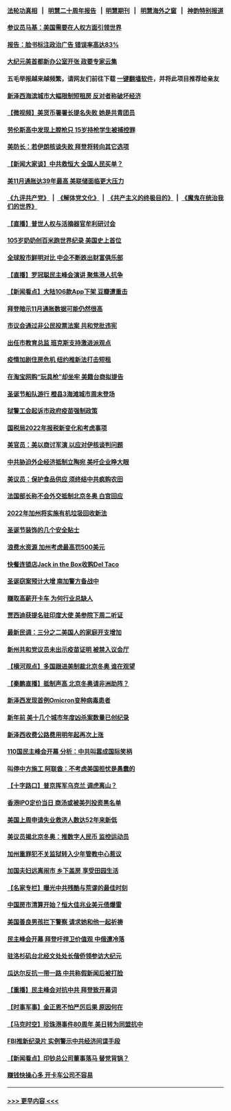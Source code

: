 #### [法轮功真相](https://github.com/gfw-breaker/truth/blob/master/README.md?t=0) &nbsp;&nbsp;|&nbsp;&nbsp; [明慧二十周年报告](https://github.com/gfw-breaker/mh-reports/blob/master/README.md?t=0) &nbsp;&nbsp;|&nbsp;&nbsp;[明慧期刊](https://github.com/gfw-breaker/mh-qikan) &nbsp;&nbsp;|&nbsp;&nbsp; [明慧海外之窗](https://github.com/gfw-breaker/mh-news/blob/master/README.md?t=0) &nbsp;&nbsp;|&nbsp;&nbsp; [神韵特别报道](https://github.com/gfw-breaker/mh-news/blob/master/shenyun.md?t=0)
#### [参议员马基：美国需要在人权方面引领世界](../pages/nsc412/n13429793.md?t=12110250) 
#### [报告：脸书标注政治广告 错误率高达83%](../pages/nsc412/n13429557.md?t=12110250) 
#### [大纪元美首都新办公室开张 政要专家云集](../pages/nsc412/n13426653.md?t=12110250) 
#### 五毛举报越来越频繁，请网友们前往下载 [一键翻墙软件](https://github.com/gfw-breaker/ssr-accounts)，并将此项目推荐给亲友
#### [新泽西海滨城市大幅限制短租房 反对者称破坏经济](../pages/nsc412/n13429948.md?t=12110250) 
#### [【微视频】美货币署署长提名失败 她是共青团员](../pages/nsc412/n13428118.md?t=12110250) 
#### [劳伦斯高中发现上膛枪只 15岁持枪学生被捕控罪](../pages/nsc412/n13429918.md?t=12110250) 
#### [美防长：若伊朗核谈失败 拜登将转向其它选项](../pages/nsc412/n13429727.md?t=12110250) 
#### [【新闻大家谈】中共救恒大 全国人民买单？](../pages/nsc412/n13429725.md?t=12110250) 
#### [美11月通胀达39年最高 美联储面临更大压力](../pages/nsc412/n13429834.md?t=12110250) 
#### [《九评共产党》](https://github.com/begood0513/9ping.md/blob/master/README.md) &nbsp;|&nbsp; [《解体党文化》](../../../../jtdwh.md/blob/master/README.md)  &nbsp;|&nbsp; [《共产主义的终极目的》](../../../../gczydzjmd.md/blob/master/README.md) &nbsp;|&nbsp; [《魔鬼在统治我们的世界》](../../../../mgztzwmdsj.md/blob/master/README.md) 
#### [【直播】普世人权与活摘器官牟利研讨会](../pages/nsc412/n13425146.md?t=12110250) 
#### [105岁奶奶创百米跑世界纪录 美国史上首位](../pages/nsc412/n13428263.md?t=12110250) 
#### [全球股市鲜明对比 中企不断跌出财富俱乐部](../pages/nsc412/n13429394.md?t=12110250) 
#### [【直播】罗冠聪民主峰会演讲 聚焦港人抗争](../pages/nsc412/n13424672.md?t=12110250) 
#### [【新闻看点】大陆106款App下架 豆瓣遭重击](../pages/nsc412/n13427386.md?t=12110250) 
#### [拜登暗示11月通胀数据可能仍然很高](../pages/nsc412/n13428709.md?t=12110250) 
#### [市议会通过非公民投票法案 共和党批违宪](../pages/nsc412/n13428483.md?t=12110250) 
#### [出任市教育总监 班克斯支持激进派观点](../pages/nsc412/n13428675.md?t=12110250) 
#### [疫情加剧住房危机 纽约推新法打击短租](../pages/nsc412/n13428570.md?t=12110250) 
#### [在淘宝网购“玩具枪”却坐牢  美籍台商拟提告](../pages/nsc412/n13428665.md?t=12110250) 
#### [圣诞节船队游行 橙县3海滩城市周末登场](../pages/nsc412/n13428708.md?t=12110250) 
#### [狱警工会起诉市政府疫苗强制政策](../pages/nsc412/n13428417.md?t=12110250) 
#### [国税局2022年报税新变化和考虑事项](../pages/nsc412/n13428692.md?t=12110250) 
#### [美官员：美以商讨军演 以应对伊核谈判问题](../pages/nsc412/n13428156.md?t=12110250) 
#### [中共胁迫外企经济抵制立陶宛 美吁企业睁大眼](../pages/nsc412/n13428270.md?t=12110250) 
#### [美议员：保护食品供应 须终结中共疯购农田](../pages/nsc412/n13428253.md?t=12110250) 
#### [法国部长称不会外交抵制北京冬奥 白宫回应](../pages/nsc412/n13428177.md?t=12110250) 
#### [2022年加州将实施有机垃圾回收新法](../pages/nsc412/n13428333.md?t=12110250) 
#### [圣诞节装饰的几个安全贴士](../pages/nsc412/n13428295.md?t=12110250) 
#### [浪费水资源 加州考虑最高罚500美元](../pages/nsc412/n13428278.md?t=12110250) 
#### [快餐连锁店Jack in the Box收购Del Taco](../pages/nsc412/n13428257.md?t=12110250) 
#### [圣诞窃案预计大增 南加警方备战中](../pages/nsc412/n13428234.md?t=12110250) 
#### [赚取高薪开卡车 为何行业总缺人](../pages/nsc412/n13428218.md?t=12110250) 
#### [贾西迪获提名驻印度大使 美参院下周二听证](../pages/nsc412/n13427978.md?t=12110250) 
#### [最新民调：三分之二美国人的家庭开支增加](../pages/nsc412/n13427876.md?t=12110250) 
#### [新州共和党议员未出示疫苗证明 被禁入议会厅](../pages/nsc412/n13427927.md?t=12110250) 
#### [【横河观点】多国跟进美制裁北京冬奥 谁在观望](../pages/nsc412/n13427992.md?t=12110250) 
#### [【秦鹏直播】抵制声高 北京冬奥请非洲助阵？](../pages/nsc412/n13427857.md?t=12110250) 
#### [新泽西发现首例Omicron变种病毒患者](../pages/nsc412/n13427972.md?t=12110250) 
#### [新年前 美十几个城市年度凶杀案数量已创纪录](../pages/nsc412/n13427797.md?t=12110250) 
#### [新泽西收费公路费用明年起再次上涨](../pages/nsc412/n13427954.md?t=12110250) 
#### [110国民主峰会开幕 分析：中共叫嚣成国际笑柄](../pages/nsc412/n13427500.md?t=12110250) 
#### [叫停中方施工 阿联酋：不考虑美国担忧是愚蠢的](../pages/nsc412/n13427649.md?t=12110250) 
#### [【十字路口】普京挥军乌克兰 调虎离山？](../pages/nsc412/n13427026.md?t=12110250) 
#### [香港IPO定价当日 商汤或被美列投资黑名单](../pages/nsc412/n13427361.md?t=12110250) 
#### [美国上周申请失业救济人数达52年来新低](../pages/nsc412/n13427326.md?t=12110250) 
#### [美议员揭北京冬奥：推数字人民币 监控运动员](../pages/nsc412/n13427465.md?t=12110250) 
#### [加州重罪犯不关监狱转入少年管教中心惹议](../pages/nsc412/n13427442.md?t=12110250) 
#### [加国夫妇远离闹市 乡下盖房 享受田园生活](../pages/nsc412/n13425908.md?t=12110250) 
#### [【名家专栏】曝光中共残酷与荒谬的最佳时刻](../pages/nsc412/n13427052.md?t=12110250) 
#### [中国房市清算开始？恒大佳兆业美元债爆雷](../pages/nsc412/n13427306.md?t=12110250) 
#### [美国善良男孩拦下警察 请求她和他一起祈祷](../pages/nsc412/n13425849.md?t=12110250) 
#### [民主峰会开幕 拜登吁捍卫价值观 中俄遭冷落](../pages/nsc412/n13427281.md?t=12110250) 
#### [驻洛杉矶台北经文处处长偕侨领参访大纪元](../pages/nsc412/n13425157.md?t=12110250) 
#### [瓜达尔反抗一带一路 中共称假新闻后被打脸](../pages/nsc412/n13427079.md?t=12110250) 
#### [【重播】民主峰会对抗中共 拜登致开幕词](../pages/nsc412/n13425940.md?t=12110250) 
#### [【时事军事】金正恩不怕严厉后果 原因何在](../pages/nsc412/n13424952.md?t=12110250) 
#### [【马克时空】珍珠港事件80周年 美日转为同盟抗中](../pages/nsc412/n13426824.md?t=12110250) 
#### [FBI推新纪录片 实例警示中共经济间谍手段](../pages/nsc412/n13426534.md?t=12110250) 
#### [【新闻看点】印钞总公司董事落马 替党背锅？](../pages/nsc412/n13425171.md?t=12110250) 
#### [赚钱快操心多 开卡车公司不容易](../pages/nsc412/n13426161.md?t=12110250) 

----
#### [ >>> 更早内容 <<< ](../indexes/nsc412-earlier.md)
